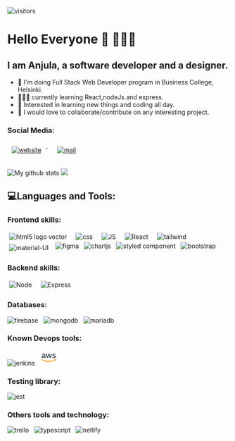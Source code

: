 ![visitors](https://visitor-badge.laobi.icu/badge?page_id=meanjula.meanjula)

# Hello Everyone 👋 👨🏽‍💻

## I am Anjula, a software developer and a designer.

- 🌱 I'm doing Full Stack Web Developer program in Business College, Helsinki.
- 👨🏽‍💻 currently learning React,nodeJs and express.
- 👀 Interested in learning new things and coding all day.
- 👯 I would love to collaborate/contribute on any interesting project.

### Social Media:

<div align="left">
 <a href="https://www.linkedin.com/in/meanjula" target="_blank" rel="noopener noreferrer"> <img src="https://img.shields.io/badge/linkedin-%230077B5.svg?style=for-the-badge&logo=linkedin&logoColor=white" alt="website"  style="vertical-align:top; margin:10px"> </a>&nbsp;&nbsp;
<a href="mailto:anjula.ghale@gmail.com"> <img src="https://img.shields.io/badge/Gmail-D14836?style=for-the-badge&logo=gmail&logoColor=white" alt="mail"  style="vertical-align:top; margin:10px"></a>
</div>

### 

<div align="left">
<img src="https://github-readme-stats.vercel.app/api?username=meanjula&&show_icons=true&title_color=ffffff&icon_color=bb2acf&text_color=daf7dc&bg_color=151515" alt="My github stats" >
<!--- <img  src="https://github-readme-streak-stats.herokuapp.com?user=meanjula&theme=dark&hide_border=true&date_format=M%20j%5B%2C%20Y%5D" alt="My github stats" /> --->
<img src="https://github-readme-stats.vercel.app/api/top-langs/?username=meanjula&layout=compact&theme=dark&hide_border=true" />
 </div>

## 💻Languages and Tools:

### Frontend skills:
<div align="left">
 <img src="https://toppng.com/uploads/preview/html5-logo-vector-free-download-11574222422da5narngo7.png" alt="html5 logo vector" height="35" width="40" style="vertical-align:top; margin:4px">&nbsp;&nbsp;
<img src="https://toppng.com/uploads/preview/html-css-js-icons-11563328364gmstz4ubs9.png" alt="css" height="35" width="40" style="vertical-align:top; margin:4px">&nbsp;&nbsp;
<img src="https://img.shields.io/badge/JavaScript-323330?style=for-the-badge&logo=javascript&logoColor=F7DF1E" alt="JS"  style="vertical-align:top; margin:4px">&nbsp;&nbsp;
<img src="https://img.shields.io/badge/React-20232A?style=for-the-badge&logo=react&logoColor=61DAFB" alt="React" style="vertical-align:top; margin:4px">&nbsp;&nbsp;
<img src="https://img.shields.io/badge/Tailwind_CSS-38B2AC?style=for-the-badge&logo=tailwind-css&logoColor=white" alt="tailwind"  style="vertical-align:top; margin:4px">&nbsp;&nbsp;
<img src="https://img.shields.io/badge/MUI-%230081CB.svg?style=for-the-badge&logo=mui&logoColor=white" alt="material-UI"  style="vertical-align:top; margin:4px">&nbsp;&nbsp;
 <img src="https://img.shields.io/badge/figma-%23F24E1E.svg?style=for-the-badge&logo=figma&logoColor=white" alt="figma"  style="max-width:100%">&nbsp;&nbsp;
 <img src="https://img.shields.io/badge/chart.js-F5788D.svg?style=for-the-badge&logo=chart.js&logoColor=white" alt="chartjs" style="max-width:100%">&nbsp;&nbsp;
 <img src="https://img.shields.io/badge/styled--components-DB7093?style=for-the-badge&logo=styled-components&logoColor=white" alt="styled component"  style="max-width:100%">&nbsp;&nbsp;
 <img src="https://img.shields.io/badge/bootstrap-%23563D7C.svg?style=for-the-badge&logo=bootstrap&logoColor=white" alt="bootstrap" style="max-width:100%"> &nbsp;&nbsp; 
</div>

### Backend skills:

<div align="left">
<img src="https://img.shields.io/badge/Node.js-339933?style=for-the-badge&logo=nodedotjs&logoColor=white" alt="Node"  style="vertical-align:top; margin:4px">&nbsp;&nbsp;
<img src="https://img.shields.io/badge/express.js-%23404d59.svg?style=for-the-badge&logo=express&logoColor=%2361DAFB" alt="Express" style="vertical-align:top; margin:4px">
</div>

 ### Databases:
 
 <div align="left">
 <img src="https://img.shields.io/badge/firebase-%23039BE5.svg?style=for-the-badge&logo=firebase" alt="firebase"  style="max-width:100%">&nbsp;&nbsp;
 <img src="https://img.shields.io/badge/MongoDB-%234ea94b.svg?style=for-the-badge&logo=mongodb&logoColor=white" alt="mongodb" style="max-width:100%">&nbsp;&nbsp;
<img src="https://img.shields.io/badge/MariaDB-003545?style=for-the-badge&logo=mariadb&logoColor=white" alt="mariadb"  style="max-width:100%">&nbsp;&nbsp;
</div>

 ### Known Devops tools: 
 
 <div align="left">
 <img src="https://img.shields.io/badge/jenkins-%232C5263.svg?style=for-the-badge&logo=jenkins&logoColor=white" alt="jenkins" style="max-width:100%">&nbsp;&nbsp;
 <img src="https://raw.githubusercontent.com/github/explore/80688e429a7d4ef2fca1e82350fe8e3517d3494d/topics/aws/aws.png" alt="AWS"  height="35" width="40"style="max-width:100%">
 </div>
 
 ### Testing library:
 <img src="https://img.shields.io/badge/-jest-%23C21325?style=for-the-badge&logo=jest&logoColor=white" alt="jest" style="max-width:100%">&nbsp;&nbsp;

 ### Others tools and technology:
 <div align="left">
 <img src="https://img.shields.io/badge/Trello-%23026AA7.svg?style=for-the-badge&logo=Trello&logoColor=white" alt="trello" " style="max-width:100%">&nbsp;&nbsp;
 <img src="https://img.shields.io/badge/typescript-%23007ACC.svg?style=for-the-badge&logo=typescript&logoColor=white" alt="typescript" style="max-width:100%">&nbsp;&nbsp;
  <img src="https://img.shields.io/badge/netlify-%23000000.svg?style=for-the-badge&logo=netlify&logoColor=#00C7B7" alt="netlify" style="max-width:100%">
 </div>
 
<!--- ## :trophy: My Github Stats:

 meanjula/meanjula is a ✨ special ✨ repository because its `README.md` (this file) appears on your GitHub profile.
You can click the Preview link to take a look at your changes. /> --->

